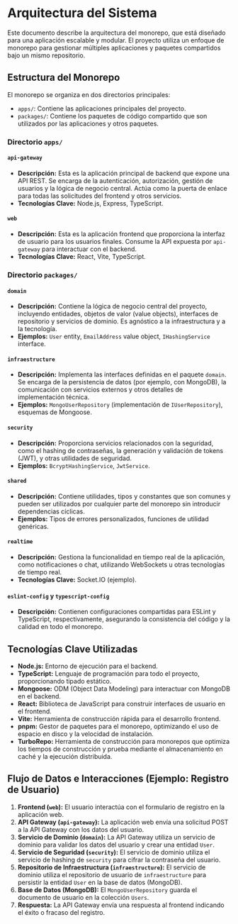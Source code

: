 # Arquitectura del Sistema

Este documento describe la arquitectura del monorepo, que está diseñado para una aplicación escalable y modular. El proyecto utiliza un enfoque de monorepo para gestionar múltiples aplicaciones y paquetes compartidos bajo un mismo repositorio.

## Estructura del Monorepo

El monorepo se organiza en dos directorios principales:

-   `apps/`: Contiene las aplicaciones principales del proyecto.
-   `packages/`: Contiene los paquetes de código compartido que son utilizados por las aplicaciones y otros paquetes.

### Directorio `apps/`

#### `api-gateway`

-   **Descripción:** Esta es la aplicación principal de backend que expone una API REST. Se encarga de la autenticación, autorización, gestión de usuarios y la lógica de negocio central. Actúa como la puerta de enlace para todas las solicitudes del frontend y otros servicios.
-   **Tecnologías Clave:** Node.js, Express, TypeScript.

#### `web`

-   **Descripción:** Esta es la aplicación frontend que proporciona la interfaz de usuario para los usuarios finales. Consume la API expuesta por `api-gateway` para interactuar con el backend.
-   **Tecnologías Clave:** React, Vite, TypeScript.

### Directorio `packages/`

#### `domain`

-   **Descripción:** Contiene la lógica de negocio central del proyecto, incluyendo entidades, objetos de valor (value objects), interfaces de repositorio y servicios de dominio. Es agnóstico a la infraestructura y a la tecnología.
-   **Ejemplos:** `User` entity, `EmailAddress` value object, `IHashingService` interface.

#### `infraestructure`

-   **Descripción:** Implementa las interfaces definidas en el paquete `domain`. Se encarga de la persistencia de datos (por ejemplo, con MongoDB), la comunicación con servicios externos y otros detalles de implementación técnica.
-   **Ejemplos:** `MongoUserRepository` (implementación de `IUserRepository`), esquemas de Mongoose.

#### `security`

-   **Descripción:** Proporciona servicios relacionados con la seguridad, como el hashing de contraseñas, la generación y validación de tokens (JWT), y otras utilidades de seguridad.
-   **Ejemplos:** `BcryptHashingService`, `JwtService`.

#### `shared`

-   **Descripción:** Contiene utilidades, tipos y constantes que son comunes y pueden ser utilizados por cualquier parte del monorepo sin introducir dependencias cíclicas.
-   **Ejemplos:** Tipos de errores personalizados, funciones de utilidad genéricas.

#### `realtime`

-   **Descripción:** Gestiona la funcionalidad en tiempo real de la aplicación, como notificaciones o chat, utilizando WebSockets u otras tecnologías de tiempo real.
-   **Tecnologías Clave:** Socket.IO (ejemplo).

#### `eslint-config` y `typescript-config`

-   **Descripción:** Contienen configuraciones compartidas para ESLint y TypeScript, respectivamente, asegurando la consistencia del código y la calidad en todo el monorepo.

## Tecnologías Clave Utilizadas

-   **Node.js:** Entorno de ejecución para el backend.
-   **TypeScript:** Lenguaje de programación para todo el proyecto, proporcionando tipado estático.
-   **Mongoose:** ODM (Object Data Modeling) para interactuar con MongoDB en el backend.
-   **React:** Biblioteca de JavaScript para construir interfaces de usuario en el frontend.
-   **Vite:** Herramienta de construcción rápida para el desarrollo frontend.
-   **pnpm:** Gestor de paquetes para el monorepo, optimizando el uso de espacio en disco y la velocidad de instalación.
-   **TurboRepo:** Herramienta de construcción para monorepos que optimiza los tiempos de construcción y prueba mediante el almacenamiento en caché y la ejecución distribuida.

## Flujo de Datos e Interacciones (Ejemplo: Registro de Usuario)

1.  **Frontend (`web`):** El usuario interactúa con el formulario de registro en la aplicación web.
2.  **API Gateway (`api-gateway`):** La aplicación web envía una solicitud POST a la API Gateway con los datos del usuario.
3.  **Servicio de Dominio (`domain`):** La API Gateway utiliza un servicio de dominio para validar los datos del usuario y crear una entidad `User`.
4.  **Servicio de Seguridad (`security`):** El servicio de dominio utiliza el servicio de hashing de `security` para cifrar la contraseña del usuario.
5.  **Repositorio de Infraestructura (`infraestructure`):** El servicio de dominio utiliza el repositorio de usuario de `infraestructure` para persistir la entidad `User` en la base de datos (MongoDB).
6.  **Base de Datos (MongoDB):** El `MongoUserRepository` guarda el documento de usuario en la colección `Users`.
7.  **Respuesta:** La API Gateway envía una respuesta al frontend indicando el éxito o fracaso del registro.